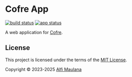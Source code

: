 # Cofre App

[![build status](https://img.shields.io/github/actions/workflow/status/threeal/cofre/build.yml?branch=main)](https://github.com/threeal/cofre/actions/workflows/build.yml)
[![app status](https://img.shields.io/website?label=app&url=https%3A%2F%2Fthreeal.github.io%2Fcofre)](https://threeal.github.io/cofre)

A web application for [Cofre](https://github.com/threeal/cofre).

## License

This project is licensed under the terms of the [MIT License](./LICENSE).

Copyright © 2023-2025 [Alfi Maulana](https://github.com/threeal)
